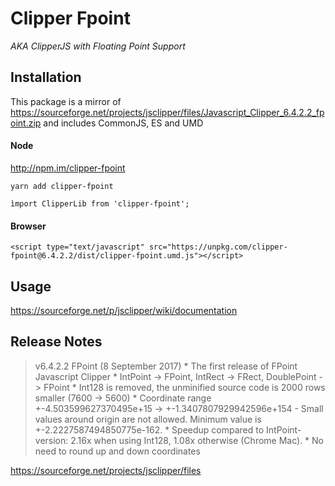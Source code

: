 # Clipper Fpoint
_AKA ClipperJS with Floating Point Support_

## Installation

This package is a mirror of https://sourceforge.net/projects/jsclipper/files/Javascript_Clipper_6.4.2.2_fpoint.zip and includes CommonJS, ES and UMD

#### Node

http://npm.im/clipper-fpoint

`yarn add clipper-fpoint`

`ìmport ClipperLib from 'clipper-fpoint';`

#### Browser

`<script type="text/javascript" src="https://unpkg.com/clipper-fpoint@6.4.2.2/dist/clipper-fpoint.umd.js"></script>`

## Usage

https://sourceforge.net/p/jsclipper/wiki/documentation

## Release Notes

> v6.4.2.2 FPoint (8 September 2017) * The first release of FPoint Javascript Clipper * IntPoint -> FPoint, IntRect -> FRect, DoublePoint -> FPoint * Int128 is removed, the unminified source code is 2000 rows smaller (7600 -> 5600) * Coordinate range +-4.503599627370495e+15 -> +-1.3407807929942596e+154 - Small values around origin are not allowed. Minimum value is +-2.2227587494850775e-162. * Speedup compared to IntPoint-version: 2.16x when using Int128, 1.08x otherwise (Chrome Mac). * No need to round up and down coordinates

https://sourceforge.net/projects/jsclipper/files
